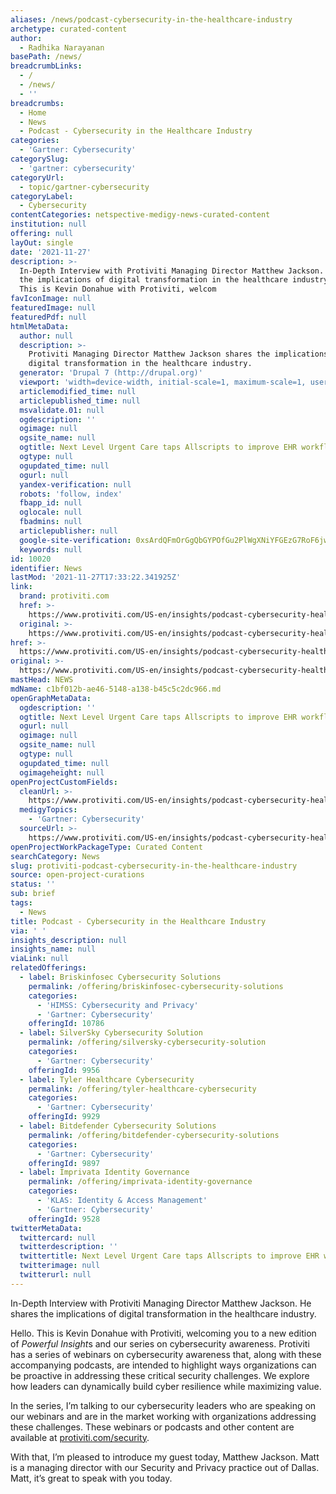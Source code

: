 ```yaml
---
aliases: /news/podcast-cybersecurity-in-the-healthcare-industry
archetype: curated-content
author:
  - Radhika Narayanan
basePath: /news/
breadcrumbLinks:
  - /
  - /news/
  - ''
breadcrumbs:
  - Home
  - News
  - Podcast - Cybersecurity in the Healthcare Industry
categories:
  - 'Gartner: Cybersecurity'
categorySlug:
  - 'gartner: cybersecurity'
categoryUrl:
  - topic/gartner-cybersecurity
categoryLabel:
  - Cybersecurity
contentCategories: netspective-medigy-news-curated-content
institution: null
offering: null
layOut: single
date: '2021-11-27'
description: >-
  In-Depth Interview with Protiviti Managing Director Matthew Jackson. He shares
  the implications of digital transformation in the healthcare industry.Hello.
  This is Kevin Donahue with Protiviti, welcom
favIconImage: null
featuredImage: null
featuredPdf: null
htmlMetaData:
  author: null
  description: >-
    Protiviti Managing Director Matthew Jackson shares the implications of
    digital transformation in the healthcare industry.
  generator: 'Drupal 7 (http://drupal.org)'
  viewport: 'width=device-width, initial-scale=1, maximum-scale=1, user-scalable=0'
  articlemodified_time: null
  articlepublished_time: null
  msvalidate.01: null
  ogdescription: ''
  ogimage: null
  ogsite_name: null
  ogtitle: Next Level Urgent Care taps Allscripts to improve EHR workflows
  ogtype: null
  ogupdated_time: null
  ogurl: null
  yandex-verification: null
  robots: 'follow, index'
  fbapp_id: null
  oglocale: null
  fbadmins: null
  articlepublisher: null
  google-site-verification: 0xsArdQFmOrGgQbGYPOfGu2PlWgXNiYFGEzG7RoF6jw
  keywords: null
id: 10020
identifier: News
lastMod: '2021-11-27T17:33:22.341925Z'
link:
  brand: protiviti.com
  href: >-
    https://www.protiviti.com/US-en/insights/podcast-cybersecurity-healthcare-industry
  original: >-
    https://www.protiviti.com/US-en/insights/podcast-cybersecurity-healthcare-industry
href: >-
  https://www.protiviti.com/US-en/insights/podcast-cybersecurity-healthcare-industry
original: >-
  https://www.protiviti.com/US-en/insights/podcast-cybersecurity-healthcare-industry
mastHead: NEWS
mdName: c1bf012b-ae46-5148-a138-b45c5c2dc966.md
openGraphMetaData:
  ogdescription: ''
  ogtitle: Next Level Urgent Care taps Allscripts to improve EHR workflows
  ogurl: null
  ogimage: null
  ogsite_name: null
  ogtype: null
  ogupdated_time: null
  ogimageheight: null
openProjectCustomFields:
  cleanUrl: >-
    https://www.protiviti.com/US-en/insights/podcast-cybersecurity-healthcare-industry
  medigyTopics:
    - 'Gartner: Cybersecurity'
  sourceUrl: >-
    https://www.protiviti.com/US-en/insights/podcast-cybersecurity-healthcare-industry
openProjectWorkPackageType: Curated Content
searchCategory: News
slug: protiviti-podcast-cybersecurity-in-the-healthcare-industry
source: open-project-curations
status: ''
sub: brief
tags:
  - News
title: Podcast - Cybersecurity in the Healthcare Industry
via: ' '
insights_description: null
insights_name: null
viaLink: null
relatedOfferings:
  - label: Briskinfosec Cybersecurity Solutions
    permalink: /offering/briskinfosec-cybersecurity-solutions
    categories:
      - 'HIMSS: Cybersecurity and Privacy'
      - 'Gartner: Cybersecurity'
    offeringId: 10786
  - label: SilverSky Cybersecurity Solution
    permalink: /offering/silversky-cybersecurity-solution
    categories:
      - 'Gartner: Cybersecurity'
    offeringId: 9956
  - label: Tyler Healthcare Cybersecurity
    permalink: /offering/tyler-healthcare-cybersecurity
    categories:
      - 'Gartner: Cybersecurity'
    offeringId: 9929
  - label: Bitdefender Cybersecurity Solutions
    permalink: /offering/bitdefender-cybersecurity-solutions
    categories:
      - 'Gartner: Cybersecurity'
    offeringId: 9897
  - label: Imprivata Identity Governance
    permalink: /offering/imprivata-identity-governance
    categories:
      - 'KLAS: Identity & Access Management'
      - 'Gartner: Cybersecurity'
    offeringId: 9528
twitterMetaData:
  twittercard: null
  twitterdescription: ''
  twittertitle: Next Level Urgent Care taps Allscripts to improve EHR workflows
  twitterimage: null
  twitterurl: null
---
```

<p>In-Depth Interview with Protiviti Managing Director Matthew Jackson. He shares the implications of digital transformation in the healthcare industry.</p><p>Hello. This is Kevin Donahue with Protiviti, welcoming you to a new edition of <i>Powerful Insight</i>s and our series on cybersecurity awareness. Protiviti has a series of webinars on cybersecurity awareness that, along with these accompanying podcasts, are intended to highlight ways organizations can be proactive in addressing these critical security challenges. We explore how leaders can dynamically build cyber resilience while maximizing value.</p><p>In the series, I’m talking to our cybersecurity leaders who are speaking on our webinars and are in the market working with organizations addressing these challenges. These webinars or podcasts and other content are available at <a href="https://www.protiviti.com/US-en/technology-consulting/cybersecurity">protiviti.com/security</a>.</p><p>With that, I’m pleased to introduce my guest today, Matthew Jackson. Matt is a managing director with our Security and Privacy practice out of Dallas. Matt, it’s great to speak with you today.</p>